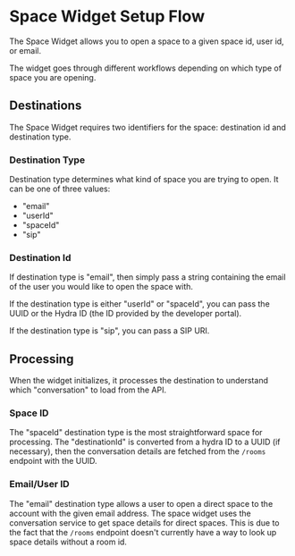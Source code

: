 # Space Widget Setup Flow

The Space Widget allows you to open a space to a given space id, user id, or email.

The widget goes through different workflows depending on which type of space you are opening.

## Destinations

The Space Widget requires two identifiers for the space: destination id and destination type.

### Destination Type

Destination type determines what kind of space you are trying to open. It can be one of three values:

* "email"
* "userId"
* "spaceId"
* "sip"

### Destination Id

If destination type is "email", then simply pass a string containing the email of the user you would like to open the space with.

If the destination type is either "userId" or "spaceId", you can pass the UUID or the Hydra ID (the ID provided by the developer portal).

If the destination type is "sip", you can pass a SIP URI.

## Processing

When the widget initializes, it processes the destination to understand which "conversation" to load from the API.

### Space ID

The "spaceId" destination type is the most straightforward space for processing.
The "destinationId" is converted from a hydra ID to a UUID (if necessary), then the conversation details are fetched from the `/rooms` endpoint with the UUID.

### Email/User ID

The "email" destination type allows a user to open a direct space to the account with the given email address. The space widget uses the conversation service to get space details for direct spaces. This is due to the fact that the `/rooms` endpoint doesn't currently have a way to look up space details without a room id.
